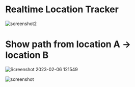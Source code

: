 
# Realtime Location Tracker
![screenshot2](https://user-images.githubusercontent.com/51126350/216897335-1a36ba40-8f17-4e2a-b689-51423c51ff85.png)


# Show path from location A -> location B
![Screenshot 2023-02-06 121549](https://user-images.githubusercontent.com/51126350/216899357-1659fd56-82b2-4d76-bc20-dce4e1968ee5.png)

![screenshot](https://user-images.githubusercontent.com/51126350/216897341-9baf3cd2-4bfe-48a7-983e-05caee2762bf.png)


